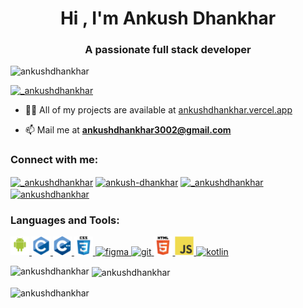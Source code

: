<h1 align="center">Hi , I'm Ankush Dhankhar</h1>
<h3 align="center">A passionate full stack developer</h3>

<p align="left"> <img src="https://komarev.com/ghpvc/?username=ankushdhankhar&label=Profile%20views&color=0e75b6&style=flat" alt="ankushdhankhar" /> </p>


<p align="left"> <a href="https://twitter.com/_ankushdhankhar" target="blank"><img src="https://img.shields.io/twitter/follow/_ankushdhankhar?logo=twitter&style=for-the-badge" alt="_ankushdhankhar" /></a> </p>

- 👨‍💻 All of my projects are available at [ankushdhankhar.vercel.app](ankushdhankhar.vercel.app)

- 📫 Mail me at **ankushdhankhar3002@gmail.com**

<h3 align="left">Connect with me:</h3>
<p align="left">
<a href="https://twitter.com/_ankushdhankhar" target="blank"><img align="center" src="https://raw.githubusercontent.com/rahuldkjain/github-profile-readme-generator/master/src/images/icons/Social/twitter.svg" alt="_ankushdhankhar" width="25" /></a>
<a href="https://linkedin.com/in/ankush-dhankhar" target="blank"><img align="center" src="https://raw.githubusercontent.com/rahuldkjain/github-profile-readme-generator/master/src/images/icons/Social/linked-in-alt.svg" alt="ankush-dhankhar" width="25" /></a>
<a href="https://instagram.com/_ankushdhankhar" target="blank"><img align="center" src="https://raw.githubusercontent.com/rahuldkjain/github-profile-readme-generator/master/src/images/icons/Social/instagram.svg" alt="_ankushdhankhar" width="25" /></a>
<a href="https://www.leetcode.com/ankushdhankhar" target="blank"><img align="center" src="https://raw.githubusercontent.com/rahuldkjain/github-profile-readme-generator/master/src/images/icons/Social/leet-code.svg" alt="ankushdhankhar" width="25" /></a>
</p>

<h3 align="left">Languages and Tools:</h3>
<p align="left"> <a href="https://developer.android.com" target="_blank" rel="noreferrer"> <img src="https://raw.githubusercontent.com/devicons/devicon/master/icons/android/android-original-wordmark.svg" alt="android" width="30"/> </a> <a href="https://www.cprogramming.com/" target="_blank" rel="noreferrer"> <img src="https://raw.githubusercontent.com/devicons/devicon/master/icons/c/c-original.svg" alt="c"  width="30"/> </a> <a href="https://www.w3schools.com/cpp/" target="_blank" rel="noreferrer"> <img src="https://raw.githubusercontent.com/devicons/devicon/master/icons/cplusplus/cplusplus-original.svg" alt="cplusplus"  width="30"/> </a> <a href="https://www.w3schools.com/css/" target="_blank" rel="noreferrer"> <img src="https://raw.githubusercontent.com/devicons/devicon/master/icons/css3/css3-original-wordmark.svg" alt="css3"  width="30"/> </a> <a href="https://www.figma.com/" target="_blank" rel="noreferrer"> <img src="https://www.vectorlogo.zone/logos/figma/figma-icon.svg" alt="figma" width="30"/> </a> <a href="https://git-scm.com/" target="_blank" rel="noreferrer"> <img src="https://www.vectorlogo.zone/logos/git-scm/git-scm-icon.svg" alt="git"  width="30"/> </a> <a href="https://www.w3.org/html/" target="_blank" rel="noreferrer"> <img src="https://raw.githubusercontent.com/devicons/devicon/master/icons/html5/html5-original-wordmark.svg" alt="html5"  width="30"/> </a> <a href="https://developer.mozilla.org/en-US/docs/Web/JavaScript" target="_blank" rel="noreferrer"> <img src="https://raw.githubusercontent.com/devicons/devicon/master/icons/javascript/javascript-original.svg" alt="javascript"  width="30"/> </a> <a href="https://kotlinlang.org" target="_blank" rel="noreferrer"> <img src="https://www.vectorlogo.zone/logos/kotlinlang/kotlinlang-icon.svg" alt="kotlin"  width="30"/> </a> </p>

<p><img align="left" src="https://github-readme-stats.vercel.app/api/top-langs?username=ankushdhankhar&show_icons=true&locale=en&layout=compact" alt="ankushdhankhar" /></p>

<p>&nbsp;<img align="center" src="https://github-readme-stats.vercel.app/api?username=ankushdhankhar&show_icons=true&locale=en" alt="ankushdhankhar" /></p>

<p><img align="center" src="https://github-readme-streak-stats.herokuapp.com/?user=ankushdhankhar&" alt="ankushdhankhar" /></p>

